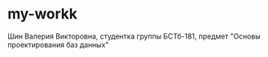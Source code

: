 # my-workk
Шин Валерия Викторовна, студентка группы БСТб-181, предмет "Основы проектирования баз данных"

